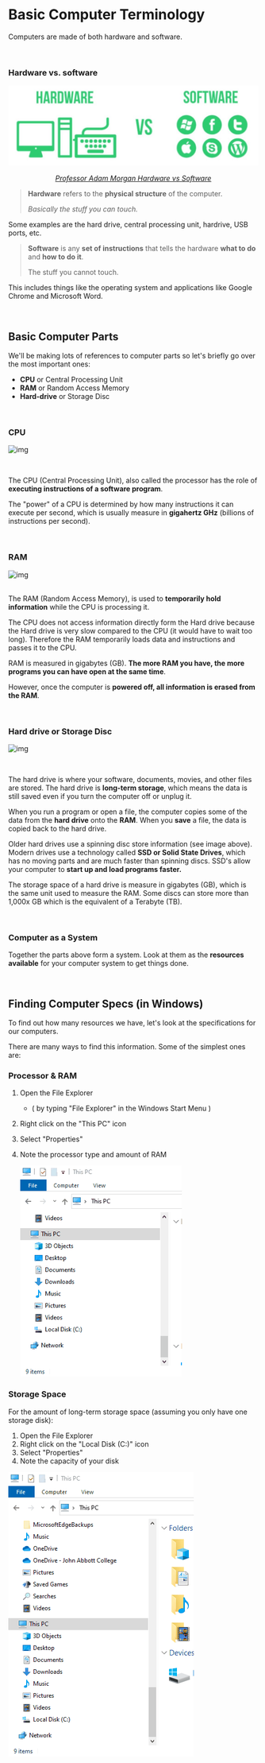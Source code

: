 # Basic Computer Terminology

Computers are made of both hardware and software.

<br>

### **Hardware vs. software**

![hardware_software](./assets/hardware_software.jpg)



<p align="center"><a href="https://www.youtube.com/watch?v=NARrnGza4kA"><em>Professor Adam Morgan Hardware vs Software</em></a></p>



> **Hardware** refers to the **physical structure** of the computer. 
>
> *Basically the stuff you can touch.*

Some examples are the hard drive, central processing unit, hardrive, USB ports, etc.



> **Software** is any **set of instructions** that tells the hardware **what to do** and **how to do it**.
>
> The stuff you cannot touch.

This includes things like the operating system and applications like Google Chrome and Microsoft Word.

 <br>

## Basic Computer Parts

We'll be making lots of references to computer parts so let's briefly go over the most important ones:

- **CPU** or Central Processing Unit
- **RAM** or Random Access Memory
- **Hard-drive** or Storage Disc

<br>

### CPU

![img](https://lh5.googleusercontent.com/YVi5lNxaD-_5WtPqkyYOledzqgsrNnckM3R1c8XiZxdF607xsBxwIQzLW8sR1vMYMIuQCs3gfNaFCraANWGzHWlGYZB2kcsosPhC67OI03HVSD2jhjCyn0FryiJHmmKeA5gy2Lwr2ms)

<br>

The CPU (Central Processing Unit), also called the processor has the role of **executing instructions of a software program**.

The "power" of a CPU is determined by how many instructions it can execute per second, which is usually measure in **gigahertz GHz**  (billions of instructions per second).

<br>

### RAM

![img](https://lh3.googleusercontent.com/5kPViQxb9j2GxdXN4KOay-wpqLWgkksetCrk2sHQD9x6U1gMS3CsRBgv1RWS-4TbU4zkWhofDzIVExyCjvUQuyKLH-2dqVuSRYq7_k_TQtfmXFQXyKY2_KCp9n1zi0wFak7ZtEY6dRU)



<br>The RAM (Random Access Memory), is used to **temporarily hold information** while the CPU is processing it.

The CPU does not access information directly form the Hard drive because the Hard drive is very slow compared to the CPU (it would have to wait too long). Therefore the RAM temporarily loads data and instructions and passes it to the CPU.

RAM is measured in gigabytes (GB). **The more RAM you have, the more programs you can have open at the same time**.

However, once the computer is **powered off, all information is erased from the RAM**.

<br>

### Hard drive or Storage Disc

![img](https://lh6.googleusercontent.com/mniXT9ikZ1i65XLiL1uF4ZRLV1is4lrlj4xNVkNQPQgnzs-r1n63jKJm4j5xv-y02_G_b9Q2GLS3fGG0FAn6FiMktwbDcwhXxlLaOzXOYkgxP9GI3wqHtUSAEfhJKT3Vj6dwnzCkprk)

<br>

The hard drive is where your software, documents, movies, and other files are stored. The hard drive is **long-term storage**, which means the data is still saved even if you turn the computer off or unplug it.

When you run a program or open a file, the computer copies some of the data from the **hard drive** onto the **RAM**. When you **save** a file, the data is copied back to the hard drive.

Older hard drives use a spinning disc store information (see image above). Modern drives use a technology called **SSD or Solid State Drives**, which has no moving parts and are much faster than spinning discs. SSD's allow your computer to **start up and load programs faster.**

The storage space of a hard drive is measure in gigabytes (GB), which is the same unit used to measure the RAM. Some discs can store more than 1,000x GB which is the equivalent of a Terabyte (TB).

<br>

### Computer as a System

Together the parts above form a system. Look at them as the **resources available** for your computer system to get things done.

<br>

## Finding Computer Specs (in Windows)

To find out how many resources we have, let's look at the specifications for our computers.

There are many ways to find this information. Some of the simplest ones are:



### Processor & RAM

1. Open the File Explorer

   - ( by typing "File Explorer" in the Windows Start Menu ) 

2. Right click on the "This PC" icon

3. Select "Properties"

4. Note the processor type and amount of RAM

   ![thisPCspecs](./assets/thisPCspecs.gif)



### Storage Space

For the amount of long-term storage space (assuming you only have one storage disk):

1. Open the File Explorer
2. Right click on the "Local Disk (C:)" icon
3. Select "Properties"
4. Note the capacity of your disk

![storageSpecs](./assets/storageSpecs.gif)

<br>